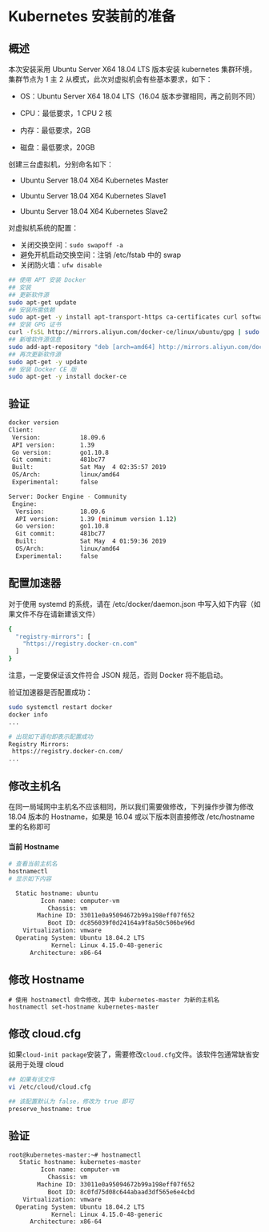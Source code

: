 # Kubernetes 安装前的准备


## 概述
本次安装采用 Ubuntu Server X64 18.04 LTS 版本安装 kubernetes 集群环境，集群节点为 1 主 2 从模式，此次对虚拟机会有些基本要求，如下：

- OS：Ubuntu Server X64 18.04 LTS（16.04 版本步骤相同，再之前则不同）

- CPU：最低要求，1 CPU 2 核

- 内存：最低要求，2GB

- 磁盘：最低要求，20GB

创建三台虚拟机，分别命名如下：

- Ubuntu Server 18.04 X64 Kubernetes Master

- Ubuntu Server 18.04 X64 Kubernetes Slave1

- Ubuntu Server 18.04 X64 Kubernetes Slave2

对虚拟机系统的配置：

- 关闭交换空间：```sudo swapoff -a```
- 避免开机启动交换空间：注销 /etc/fstab 中的 swap
- 关闭防火墙：```ufw disable```
``` sh
## 使用 APT 安装 Docker
## 安装
## 更新软件源
sudo apt-get update
## 安装所需依赖
sudo apt-get -y install apt-transport-https ca-certificates curl software-properties-common
## 安装 GPG 证书
curl -fsSL http://mirrors.aliyun.com/docker-ce/linux/ubuntu/gpg | sudo apt-key add -
## 新增软件源信息
sudo add-apt-repository "deb [arch=amd64] http://mirrors.aliyun.com/docker-ce/linux/ubuntu $(lsb_release -cs) stable"
## 再次更新软件源
sudo apt-get -y update
## 安装 Docker CE 版
sudo apt-get -y install docker-ce
```
## 验证
```sh
docker version
Client:
 Version:           18.09.6
 API version:       1.39
 Go version:        go1.10.8
 Git commit:        481bc77
 Built:             Sat May  4 02:35:57 2019
 OS/Arch:           linux/amd64
 Experimental:      false

Server: Docker Engine - Community
 Engine:
  Version:          18.09.6
  API version:      1.39 (minimum version 1.12)
  Go version:       go1.10.8
  Git commit:       481bc77
  Built:            Sat May  4 01:59:36 2019
  OS/Arch:          linux/amd64
  Experimental:     false
```
## 配置加速器
对于使用 systemd 的系统，请在 /etc/docker/daemon.json 中写入如下内容（如果文件不存在请新建该文件）
``` sh
{
  "registry-mirrors": [
    "https://registry.docker-cn.com"
  ]
}
```
注意，一定要保证该文件符合 JSON 规范，否则 Docker 将不能启动。

验证加速器是否配置成功：
```sh
sudo systemctl restart docker
docker info
...

# 出现如下语句即表示配置成功
Registry Mirrors:
 https://registry.docker-cn.com/
...
```
## 修改主机名
在同一局域网中主机名不应该相同，所以我们需要做修改，下列操作步骤为修改 18.04 版本的 Hostname，如果是 16.04 或以下版本则直接修改 /etc/hostname 里的名称即可

#### 当前 Hostname
```sh
# 查看当前主机名
hostnamectl
# 显示如下内容

  Static hostname: ubuntu
         Icon name: computer-vm
           Chassis: vm
        Machine ID: 33011e0a95094672b99a198eff07f652
           Boot ID: dc856039f0d24164a9f8a50c506be96d
    Virtualization: vmware
  Operating System: Ubuntu 18.04.2 LTS
            Kernel: Linux 4.15.0-48-generic
      Architecture: x86-64
```
## 修改 Hostname
```
# 使用 hostnamectl 命令修改，其中 kubernetes-master 为新的主机名
hostnamectl set-hostname kubernetes-master
```
## 修改 cloud.cfg

如果``` cloud-init package ```安装了，需要修改``` cloud.cfg ```文件。该软件包通常缺省安装用于处理 cloud
``` sh
## 如果有该文件
vi /etc/cloud/cloud.cfg

## 该配置默认为 false，修改为 true 即可
preserve_hostname: true
```
## 验证

``` sh
root@kubernetes-master:~# hostnamectl
   Static hostname: kubernetes-master
         Icon name: computer-vm
           Chassis: vm
        Machine ID: 33011e0a95094672b99a198eff07f652
           Boot ID: 8c0fd75d08c644abaad3df565e6e4cbd
    Virtualization: vmware
  Operating System: Ubuntu 18.04.2 LTS
            Kernel: Linux 4.15.0-48-generic
      Architecture: x86-64
```